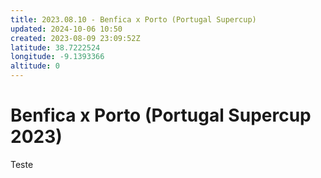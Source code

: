 ```yaml
---
title: 2023.08.10 - Benfica x Porto (Portugal Supercup)
updated: 2024-10-06 10:50
created: 2023-08-09 23:09:52Z
latitude: 38.7222524
longitude: -9.1393366
altitude: 0
---
```


# Benfica x Porto (Portugal Supercup 2023)

Teste 